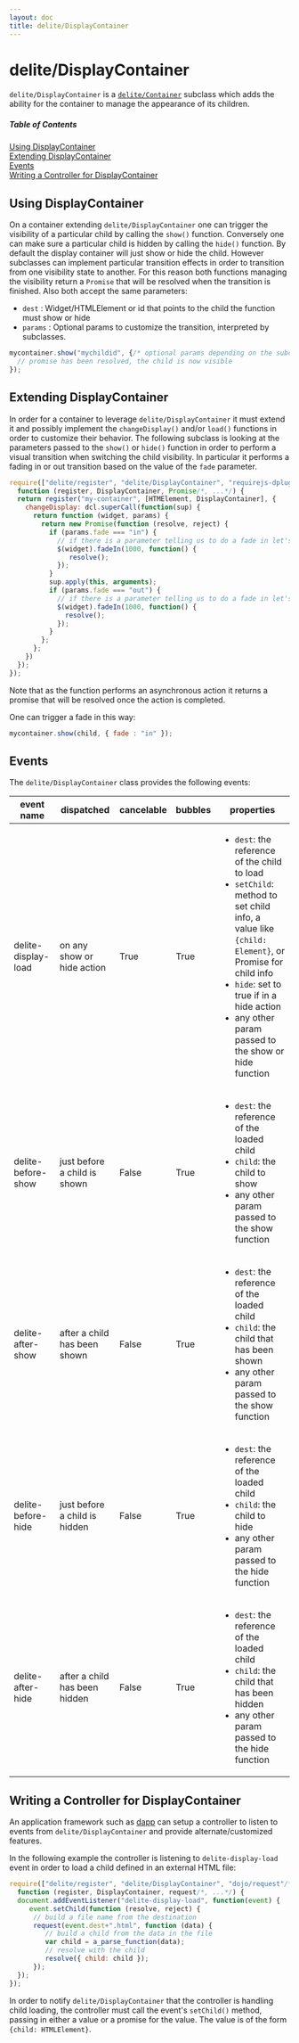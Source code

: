 ```yaml
---
layout: doc
title: delite/DisplayContainer
---
```


# delite/DisplayContainer

`delite/DisplayContainer` is a [`delite/Container`](Container.md) subclass which adds the ability for the container to 
manage the appearance of its children.

##### Table of Contents
[Using DisplayContainer](#using)  
[Extending DisplayContainer](#extending)  
[Events](#events)  
[Writing a Controller for DisplayContainer](#controller)    

<a name="using"></a>
## Using DisplayContainer

On a container extending `delite/DisplayContainer` one can trigger the visibility of a particular child by calling
the `show()` function. Conversely one can make sure a particular child is hidden by calling the `hide()` function. By
default the display container will just show or hide the child. However subclasses can implement particular transition
effects in order to transition from one visibility state to another. For this reason both functions managing the visibility
return a `Promise` that will be resolved when the transition is finished. Also both accept the same parameters:
  
* `dest` : Widget/HTMLElement or id that points to the child the function must show or hide
* `params` : Optional params to customize the transition, interpreted by subclasses.
  
```js
mycontainer.show("mychildid", {/* optional params depending on the subclass */}).then(function() {
  // promise has been resolved, the child is now visible
});
``` 

<a name="extending"></a>
## Extending DisplayContainer

In order for a container to leverage `delite/DisplayContainer` it must extend it and possibly implement the `changeDisplay()` 
and/or `load()` functions in order to customize their behavior. The following subclass is looking at the parameters passed
to the `show()` or `hide()` function in order to perform a visual transition when switching the child visibility. In 
particular it performs a fading in or out transition based on the value of the `fade` parameter.

```js
require(["delite/register", "delite/DisplayContainer", "requirejs-dplugins/Promise!"/*, ...*/],
  function (register, DisplayContainer, Promise/*, ...*/) {
  return register("my-container", [HTMElement, DisplayContainer], {
    changeDisplay: dcl.superCall(function(sup) {
      return function (widget, params) {
        return new Promise(function (resolve, reject) {
          if (params.fade === "in") {
            // if there is a parameter telling us to do a fade in let's do it
            $(widget).fadeIn(1000, function() {
               resolve();
            });
          }
          sup.apply(this, arguments);
          if (params.fade === "out") {
            // if there is a parameter telling us to do a fade in let's do it by setting corresponding CSS class
            $(widget).fadeIn(1000, function() {
              resolve();
            });
          }
        };
      };    
    })
  });
});
```

Note that as the function performs an asynchronous action it returns a promise that will be resolved once the action
is completed.

One can trigger a fade in this way:

```js
mycontainer.show(child, { fade : "in" });
```

<a name="events"></a>
## Events

The `delite/DisplayContainer` class provides the following events:

|event name|dispatched|cancelable|bubbles|properties|
|----------|----------|----------|-------|----------|
|delite-display-load|on any show or hide action|True|True|<ul><li>`dest`: the reference of the child to load</li><li>`setChild`: method to set child info, a value like `{child: Element}`, or Promise for child info</li><li>`hide`: set to true if in a hide action</li><li>any other param passed to the show or hide function</li></ul>|
|delite-before-show|just before a child is shown|False|True|<ul><li>`dest`: the reference of the loaded child</li><li>`child`: the child to show</li><li>any other param passed to the show function</li></ul>|
|delite-after-show|after a child has been shown|False|True|<ul><li>`dest`: the reference of the loaded child</li><li>`child`: the child that has been shown</li><li>any other param passed to the show function</li></ul>|
|delite-before-hide|just before a child is hidden|False|True|<ul><li>`dest`: the reference of the loaded child</li><li>`child`: the child to hide</li><li>any other param passed to the hide function</li></ul>|
|delite-after-hide|after a child has been hidden|False|True|<ul><li>`dest`: the reference of the loaded child</li><li>`child`: the child that has been hidden</li><li>any other param passed to the hide function</li></ul>|


<a name="controller"></a>

## Writing a Controller for DisplayContainer

An application framework such as [dapp](https://github.com/ibm-js/dapp) can setup a controller to listen to events from
`delite/DisplayContainer` and provide alternate/customized features.

In the following example the controller is listening to `delite-display-load` event in order
to load a child defined in an external HTML file:

```js
require(["delite/register", "delite/DisplayContainer", "dojo/request"/*, ...*/], 
  function (register, DisplayContainer, request/*, ...*/) {
  document.addEventListener("delite-display-load", function(event) {
     event.setChild(function (resolve, reject) {
      // build a file name from the destination
      request(event.dest+".html", function (data) {
         // build a child from the data in the file
         var child = a_parse_function(data);
         // resolve with the child
         resolve({ child: child });
      });
  });
});
```

In order to notify `delite/DisplayContainer` that the controller is handling child loading, the controller must
call the event's `setChild()` method, passing in either a value or a promise for the value.  The value is
of the form `{child: HTMLElement}`.
